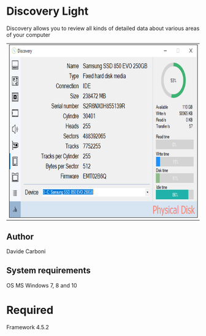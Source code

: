 # Discovery Light
Discovery allows you to review all kinds of detailed data about various areas of your computer

<table>
  <tr>
    <td>
      <img src="/Img/Screenshot.PNG" height="450px" border="1px solid black">
    </td>
  </tr>
</table>

## Author
Davide Carboni
## System requirements
OS MS Windows 7, 8 and 10

# Required
Framework 4.5.2

